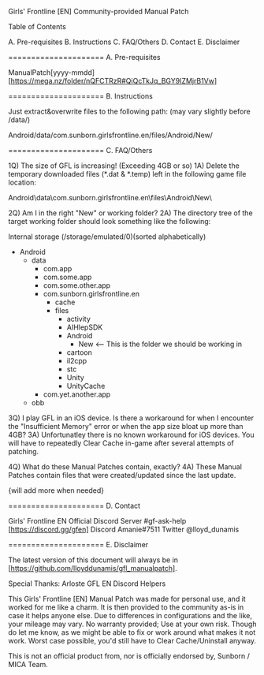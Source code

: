 Girls' Frontline [EN]
Community-provided Manual Patch


Table of Contents

A. Pre-requisites
B. Instructions
C. FAQ/Others
D. Contact
E. Disclaimer


===================== A. Pre-requisites

ManualPatch[yyyy-mmdd]  [https://mega.nz/folder/nQFCTRzR#QiQcTkJq_BGY9IZMjrB1Vw]


===================== B. Instructions

Just extract&overwrite files to the following path: (may vary slightly before /data/)

Android/data/com.sunborn.girlsfrontline.en/files/Android/New/


===================== C. FAQ/Others

1Q) The size of GFL is increasing! (Exceeding 4GB or so)
1A) Delete the temporary downloaded files (*.dat & *.temp) left in the following game file location:

Android\data\com.sunborn.girlsfrontline.en\files\Android\New\

2Q) Am I in the right "New" or working folder?
2A) The directory tree of the target working folder should look something like the following:

Internal storage (/storage/emulated/0)(sorted alphabetically)
- Android
  - data
    + com.app
    + com.some.app
    + com.some.other.app
    - com.sunborn.girlsfrontline.en
      + cache
      - files
        + activity
        + AIHlepSDK
        - Android
          + New        <-- This is the folder we should be working in
        + cartoon
        + il2cpp
        + stc
        + Unity
        + UnityCache
    + com.yet.another.app
  + obb

3Q) I play GFL in an iOS device. Is there a workaround for when I encounter the "Insufficient Memory" error or when the app size bloat up more than 4GB?
3A) Unfortunatley there is no known workaround for iOS devices. You will have to repeatedly Clear Cache in-game after several attempts of patching.

4Q) What do these Manual Patches contain, exactly?
4A) These Manual Patches contain files that were created/updated since the last update.

{will add more when needed}


===================== D. Contact

Girls' Frontline EN Official Discord Server #gf-ask-help  [https://discord.gg/gfen]
Discord Amanie#7511
Twitter @lloyd_dunamis


===================== E. Disclaimer

The latest version of this document will always be in [https://github.com/lloyddunamis/gfl_manualpatch].

Special Thanks:
  Arloste
  GFL EN Discord Helpers


This Girls' Frontline [EN] Manual Patch was made for personal use, and it worked for me like a charm.
It is then provided to the community as-is in case it helps anyone else.
Due to differences in configurations and the like, your mileage may vary.
No warranty provided; Use at your own risk.
Though do let me know, as we might be able to fix or work around what makes it not work.
Worst case possible, you'd still have to Clear Cache/Uninstall anyway.

This is not an official product from, nor is officially endorsed by, Sunborn / MICA Team.
